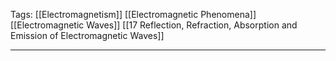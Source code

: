 Tags: [[Electromagnetism]] [[Electromagnetic Phenomena]] [[Electromagnetic Waves]] [[17 Reflection, Refraction, Absorption and Emission of Electromagnetic Waves]]
___
